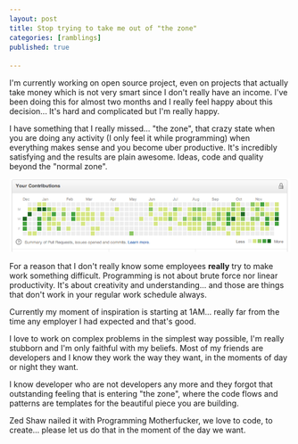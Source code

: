 ```yaml
---
layout: post
title: Stop trying to take me out of "the zone"
categories: [ramblings]
published: true

---
```


I'm currently working on open source project, even on projects that actually
take money which is not very smart since I don't really have an income.
I've been doing this for almost two months and I really feel happy about this
decision... It's hard and complicated but I'm really happy.

I have something that I really missed... "the zone", that crazy state when you
are doing any activity (I only feel it while programming) when everything makes
sense and you become uber productive. It's incredibly satisfying and the results
are plain awesome. Ideas, code and quality beyond the "normal zone".

![](/posts_assets/the-zone-github.png)

For a reason that I don't really know some employees **really** try to make work
something difficult. Programming is not about brute force nor linear
productivity. It's about creativity and understanding... and those are things
that don't work in your regular work schedule always.

Currently my moment of inspiration is starting at 1AM... really far from the
time any employer I had expected and that's good.

I love to work on complex problems in the simplest way possible, I'm really
stubborn and I'm only faithful with my beliefs. Most of my friends are developers
and I know they work the way they want, in the moments of day or night they
want.

I know developer who are not developers any more and they forgot that
outstanding feeling that is entering "the zone", where the code flows and
patterns are templates for the beautiful piece you are building.

Zed Shaw nailed it with Programming Motherfucker, we love to code, to create...
please let us do that in the moment of the day we want.
